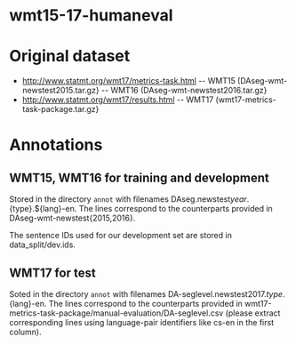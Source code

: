 # wmt15-17-humaneval

# Original dataset
- http://www.statmt.org/wmt17/metrics-task.html
-- WMT15 (DAseg-wmt-newstest2015.tar.gz}
-- WMT16 (DAseg-wmt-newstest2016.tar.gz}
- http://www.statmt.org/wmt17/results.html
-- WMT17 (wmt17-metrics-task-package.tar.gz}

# Annotations
## WMT15, WMT16 for training and development
Stored in the directory `annot` with filenames DAseg.newstest${year}.${type}.${lang}-en.
The lines correspond to the counterparts provided in DAseg-wmt-newstest{2015,2016}.

The sentence IDs used for our development set are stored in data_split/dev.ids.

## WMT17 for test
Soted in the directory `annot` with filenames DA-seglevel.newstest2017.${type}.${lang}-en.
The lines correspond to the counterparts provided in wmt17-metrics-task-package/manual-evaluation/DA-seglevel.csv (please extract corresponding lines using language-pair identifiers like cs-en in the first column).

